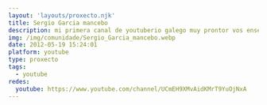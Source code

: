 ```yaml
---
layout: 'layouts/proxecto.njk'
title: Sergio Garcia mancebo
description: mi primera canal de youtuberio galego muy prontor vos enseñare cosas
img: /img/comunidade/Sergio_Garcia_mancebo.webp
date: 2012-05-19 15:24:01
platform: youtube
type: proxecto
tags:
  - youtube
redes:
  youtube: https://www.youtube.com/channel/UCmEH9XMvAidKMrT9YuOjNxA
---
```

